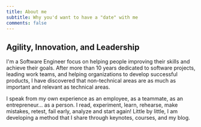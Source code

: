 ```yaml
---
title: About me
subtitle: Why you'd want to have a "date" with me
comments: false
---
```


## Agility, Innovation, and Leadership

I'm a Software Engineer focus on helping people improving their skills and achieve their goals. After more than 10 years dedicated to software projects, leading work teams, and helping organizations to develop successful products, I have discovered that non-technical areas are as much as important and relevant as technical areas.

I speak from my own experience as an employee, as a teammate, as an entrepreneur... as a person. I read, experiment, learn, rehearse, make mistakes, retest, fail early, analyze and start again! Little by little, I am developing a method that I share through keynotes, courses, and my blog.
